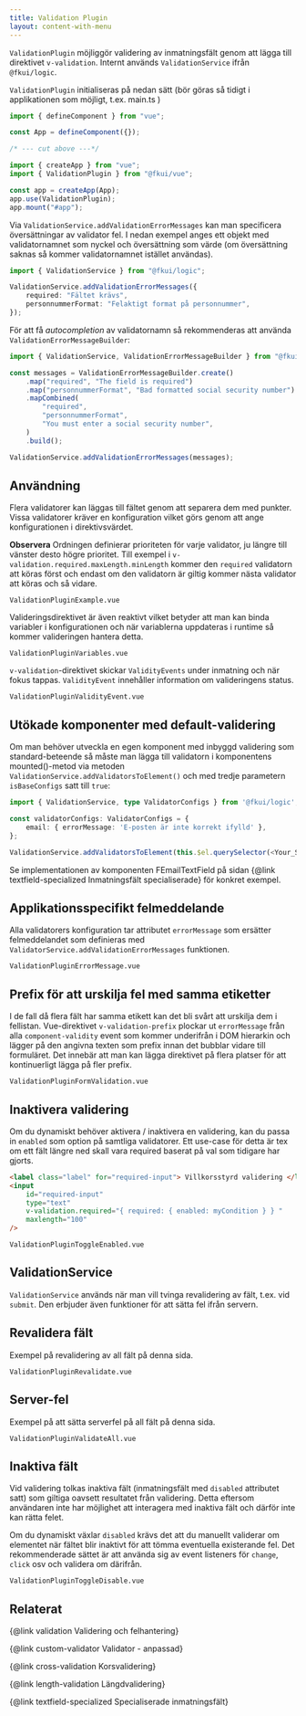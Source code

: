 ```yaml
---
title: Validation Plugin
layout: content-with-menu
---
```


`ValidationPlugin` möjliggör validering av inmatningsfält genom att lägga till direktivet `v-validation`.
Internt används `ValidationService` ifrån `@fkui/logic`.

`ValidationPlugin` initialiseras på nedan sätt (bör göras så tidigt i applikationen som möjligt, t.ex. main.ts )

```ts
import { defineComponent } from "vue";

const App = defineComponent({});

/* --- cut above ---*/

import { createApp } from "vue";
import { ValidationPlugin } from "@fkui/vue";

const app = createApp(App);
app.use(ValidationPlugin);
app.mount("#app");
```

Via `ValidationService.addValidationErrorMessages` kan man specificera översättningar av validator fel.
I nedan exempel anges ett objekt med validatornamnet som nyckel och översättning som värde (om översättning saknas så kommer validatornamnet istället användas).

```ts
import { ValidationService } from "@fkui/logic";

ValidationService.addValidationErrorMessages({
    required: "Fältet krävs",
    personnummerFormat: "Felaktigt format på personnummer",
});
```

För att få _autocompletion_ av validatornamn så rekommenderas att använda `ValidationErrorMessageBuilder`:

```ts
import { ValidationService, ValidationErrorMessageBuilder } from "@fkui/logic";

const messages = ValidationErrorMessageBuilder.create()
    .map("required", "The field is required")
    .map("personnummerFormat", "Bad formatted social security number")
    .mapCombined(
        "required",
        "personnummerFormat",
        "You must enter a social security number",
    )
    .build();

ValidationService.addValidationErrorMessages(messages);
```

## Användning

Flera validatorer kan läggas till fältet genom att separera dem med punkter. Vissa validatorer kräver en konfiguration vilket görs genom att ange konfigurationen i direktivsvärdet.

**Observera** Ordningen definierar prioriteten för varje validator, ju längre till vänster desto högre prioritet.
Till exempel i `v-validation.required.maxLength.minLength` kommer den `required` validatorn att köras först och endast om den validatorn är giltig kommer nästa validator att köras och så vidare.

```import
ValidationPluginExample.vue
```

Valideringsdirektivet är även reaktivt vilket betyder att man kan binda variabler i konfigurationen och när variablerna uppdateras i runtime så kommer valideringen hantera detta.

```import
ValidationPluginVariables.vue
```

`v-validation`-direktivet skickar `ValidityEvents` under inmatning och när fokus tappas.
`ValidityEvent` innehåller information om valideringens status.

```import
ValidationPluginValidityEvent.vue
```

## Utökade komponenter med default-validering

Om man behöver utveckla en egen komponent med inbyggd validering som standard-beteende så måste man lägga till validatorn i komponentens mounted()-metod via metoden `ValidationService.addValidatorsToElement()` och med tredje parametern `isBaseConfigs` satt till `true`:

```ts
import { ValidationService, type ValidatorConfigs } from '@fkui/logic';

const validatorConfigs: ValidatorConfigs = {
    email: { errorMessage: 'E-posten är inte korrekt ifylld' },
};

ValidationService.addValidatorsToElement(this.$el.querySelector(<Your_Selector>) as HTMLInputElement, validatorConfigs, true);
```

Se implementationen av komponenten FEmailTextField på sidan {@link textfield-specialized Inmatningsfält specialiserade} för konkret exempel.

## Applikationsspecifikt felmeddelande

Alla validatorers konfiguration tar attributet `errorMessage` som ersätter felmeddelandet som definieras med `ValidatorService.addValidationErrorMessages` funktionen.

```import
ValidationPluginErrorMessage.vue
```

## Prefix för att urskilja fel med samma etiketter

I de fall då flera fält har samma etikett kan det bli svårt att urskilja dem i fellistan.
Vue-direktivet `v-validation-prefix` plockar ut `errorMessage` från alla `component-validity` event som kommer underifrån i DOM hierarkin och lägger på den angivna texten som prefix innan det bubblar vidare till formuläret.
Det innebär att man kan lägga direktivet på flera platser för att kontinuerligt lägga på fler prefix.

```import
ValidationPluginFormValidation.vue
```

## Inaktivera validering

Om du dynamiskt behöver aktivera / inaktivera en validering, kan du passa in `enabled` som option på samtliga validatorer.
Ett use-case för detta är tex om ett fält längre ned skall vara required baserat på val som tidigare har gjorts.

```html static
<label class="label" for="required-input"> Villkorsstyrd validering </label>
<input
    id="required-input"
    type="text"
    v-validation.required="{ required: { enabled: myCondition } } "
    maxlength="100"
/>
```

```import
ValidationPluginToggleEnabled.vue
```

## ValidationService

`ValidationService` används när man vill tvinga revalidering av fält, t.ex. vid `submit`.
Den erbjuder även funktioner för att sätta fel ifrån servern.

## Revalidera fält

Exempel på revalidering av all fält på denna sida.

```import
ValidationPluginRevalidate.vue
```

## Server-fel

Exempel på att sätta serverfel på all fält på denna sida.

```import
ValidationPluginValidateAll.vue
```

## Inaktiva fält

Vid validering tolkas inaktiva fält (inmatningsfält med `disabled` attributet satt) som giltiga oavsett resultatet från validering.
Detta eftersom användaren inte har möjlighet att interagera med inaktiva fält och därför inte kan rätta felet.

Om du dynamiskt växlar `disabled` krävs det att du manuellt validerar om elementet när fältet blir inaktivt för att tömma eventuella existerande fel.
Det rekommenderade sättet är att använda sig av event listeners för `change`, `click` osv och validera om därifrån.

```import
ValidationPluginToggleDisable.vue
```

## Relaterat

{@link validation Validering och felhantering}

{@link custom-validator Validator - anpassad}

{@link cross-validation Korsvalidering}

{@link length-validation Längdvalidering}

{@link textfield-specialized Specialiserade inmatningsfält}
